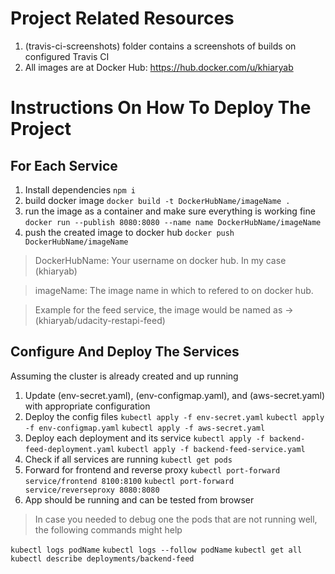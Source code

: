 # Project Related Resources
1. (travis-ci-screenshots) folder contains a screenshots of builds on configured Travis CI
2. All images are at Docker Hub: https://hub.docker.com/u/khiaryab

# Instructions On How To Deploy The Project

## For Each Service
1. Install dependencies `npm i`
2. build docker image `docker build -t DockerHubName/imageName .`
3. run the image as a container and make sure everything is working fine `docker run --publish 8080:8080 --name name DockerHubName/imageName`
4. push the created image to docker hub `docker push DockerHubName/imageName`

> DockerHubName: Your username on docker hub. In my case (khiaryab)

> imageName: The image name in which to refered to on docker hub.

> Example for the feed service, the image would be named as -> (khiaryab/udacity-restapi-feed)

## Configure And Deploy The Services
Assuming the cluster is already created and up running
1. Update (env-secret.yaml), (env-configmap.yaml), and (aws-secret.yaml) with appropriate configuration
2. Deploy the config files
`kubectl apply -f env-secret.yaml`
`kubectl apply -f env-configmap.yaml`
`kubectl apply -f aws-secret.yaml`
3. Deploy each deployment and its service
`kubectl apply -f backend-feed-deployment.yaml`
`kubectl apply -f backend-feed-service.yaml`
4. Check if all services are running `kubectl get pods`
5. Forward for frontend and reverse proxy
`kubectl port-forward service/frontend 8100:8100`
`kubectl port-forward service/reverseproxy 8080:8080`
6. App should be running and can be tested from browser

> In case you needed to debug one the pods that are not running well, the following commands might help

`kubectl logs podName`
`kubectl logs --follow podName`
`kubectl get all`
`kubectl describe deployments/backend-feed`
